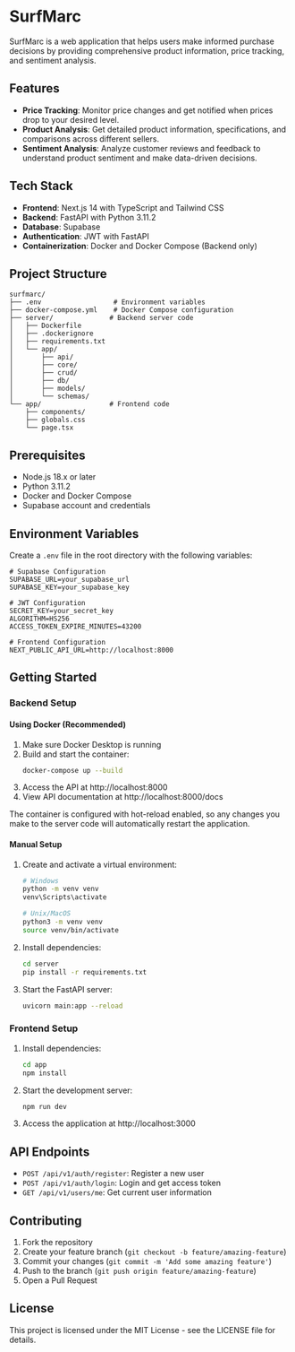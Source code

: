 # SurfMarc

SurfMarc is a web application that helps users make informed purchase decisions by providing comprehensive product information, price tracking, and sentiment analysis.

## Features

- **Price Tracking**: Monitor price changes and get notified when prices drop to your desired level.
- **Product Analysis**: Get detailed product information, specifications, and comparisons across different sellers.
- **Sentiment Analysis**: Analyze customer reviews and feedback to understand product sentiment and make data-driven decisions.

## Tech Stack

- **Frontend**: Next.js 14 with TypeScript and Tailwind CSS
- **Backend**: FastAPI with Python 3.11.2
- **Database**: Supabase
- **Authentication**: JWT with FastAPI
- **Containerization**: Docker and Docker Compose (Backend only)

## Project Structure

```
surfmarc/
├── .env                  # Environment variables
├── docker-compose.yml    # Docker Compose configuration
├── server/              # Backend server code
│   ├── Dockerfile
│   ├── .dockerignore
│   ├── requirements.txt
│   └── app/
│       ├── api/
│       ├── core/
│       ├── crud/
│       ├── db/
│       ├── models/
│       └── schemas/
└── app/                 # Frontend code
    ├── components/
    ├── globals.css
    └── page.tsx
```

## Prerequisites

- Node.js 18.x or later
- Python 3.11.2
- Docker and Docker Compose
- Supabase account and credentials

## Environment Variables

Create a `.env` file in the root directory with the following variables:

```env
# Supabase Configuration
SUPABASE_URL=your_supabase_url
SUPABASE_KEY=your_supabase_key

# JWT Configuration
SECRET_KEY=your_secret_key
ALGORITHM=HS256
ACCESS_TOKEN_EXPIRE_MINUTES=43200

# Frontend Configuration
NEXT_PUBLIC_API_URL=http://localhost:8000
```

## Getting Started

### Backend Setup

#### Using Docker (Recommended)

1. Make sure Docker Desktop is running
2. Build and start the container:
   ```bash
   docker-compose up --build
   ```
3. Access the API at http://localhost:8000
4. View API documentation at http://localhost:8000/docs

The container is configured with hot-reload enabled, so any changes you make to the server code will automatically restart the application.

#### Manual Setup

1. Create and activate a virtual environment:

   ```bash
   # Windows
   python -m venv venv
   venv\Scripts\activate

   # Unix/MacOS
   python3 -m venv venv
   source venv/bin/activate
   ```

2. Install dependencies:

   ```bash
   cd server
   pip install -r requirements.txt
   ```

3. Start the FastAPI server:
   ```bash
   uvicorn main:app --reload
   ```

### Frontend Setup

1. Install dependencies:

   ```bash
   cd app
   npm install
   ```

2. Start the development server:

   ```bash
   npm run dev
   ```

3. Access the application at http://localhost:3000

## API Endpoints

- `POST /api/v1/auth/register`: Register a new user
- `POST /api/v1/auth/login`: Login and get access token
- `GET /api/v1/users/me`: Get current user information

## Contributing

1. Fork the repository
2. Create your feature branch (`git checkout -b feature/amazing-feature`)
3. Commit your changes (`git commit -m 'Add some amazing feature'`)
4. Push to the branch (`git push origin feature/amazing-feature`)
5. Open a Pull Request

## License

This project is licensed under the MIT License - see the LICENSE file for details.
